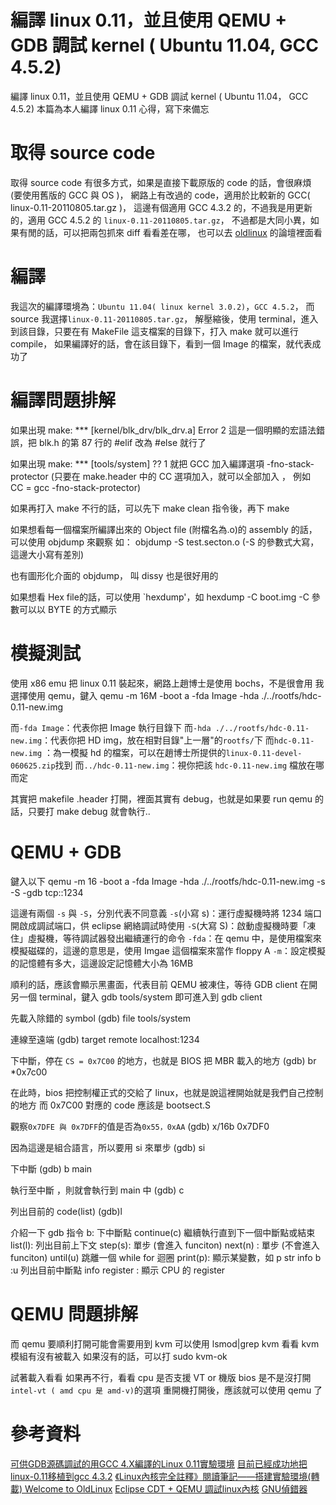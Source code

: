 # 編譯 linux 0.11，並且使用 QEMU + GDB 調試 kernel ( Ubuntu 11.04, GCC 4.5.2)



編譯 linux 0.11，並且使用 QEMU + GDB 調試 kernel ( Ubuntu 11.04， GCC 4.5.2)
本篇為本人編譯 linux 0.11 心得，寫下來備忘

<!--more-->

取得 source code
=====================
取得 source code 有很多方式，如果是直接下載原版的 code 的話，會很麻煩 (要使用舊版的 GCC 與 OS )，
網路上有改過的 code，適用於比較新的 GCC( linux-0.11-20110805.tar.gz )，
這邊有個適用 GCC 4.3.2 的，不過我是用更新的，適用 GCC 4.5.2 的 `linux-0.11-20110805.tar.gz`，
不過都是大同小異，如果有閒的話，可以把兩包抓來 diff 看看差在哪，
也可以去 [oldlinux](http://www.oldlinux.org/) 的論壇裡面看

編譯
=====================
我這次的編譯環境為：`Ubuntu 11.04( linux kernel 3.0.2)`，`GCC 4.5.2`，
而 source 我選擇`linux-0.11-20110805.tar.gz`，
解壓縮後，使用 terminal，進入到該目錄，只要在有 MakeFile 這支檔案的目錄下，打入 make 就可以進行 compile，
如果編譯好的話，會在該目錄下，看到一個 Image 的檔案，就代表成功了

編譯問題排解
=====================
如果出現
	make: *** [kernel/blk_drv/blk_drv.a] Error 2
這是一個明顯的宏語法錯誤，把 blk.h 的第 87 行的 #elif 改為 #else 就行了

如果出現
	make: *** [tools/system] ?? 1
就把 GCC 加入編譯選項
	-fno-stack-protector
(只要在 make.header 中的 CC 選項加入，就可以全部加入 ， 例如
	CC = gcc -fno-stack-protector)

如果再打入 make 不行的話，可以先下 make clean 指令後，再下 make

如果想看每一個檔案所編譯出來的 Object file (附檔名為.o)的 assembly 的話，可以使用 objdump 來觀察
如：
	objdump -S test.secton.o (-S 的參數式大寫，這邊大小寫有差別)

也有圖形化介面的 objdump， 叫 dissy 也是很好用的

如果想看 Hex file的話，可以使用 `hexdump'，如
	hexdump -C boot.img
-C 參數可以以 BYTE 的方式顯示

模擬測試
==============
使用 x86 emu 把 linux 0.11 裝起來，網路上趙博士是使用 bochs，不是很會用
我選擇使用 qemu，鍵入
	qemu -m 16M -boot a -fda Image -hda ./../rootfs/hdc-0.11-new.img

而`-fda Image`：代表你把 Image 執行目錄下
而`-hda ./../rootfs/hdc-0.11-new.img`：代表你把 HD img，放在相對目錄"上一層"的`rootfs/`下
而`hdc-0.11-new.img` ：為一模擬 hd 的檔案，可以在趙博士所提供的`linux-0.11-devel-060625.zip`找到
而`../hdc-0.11-new.img`：視你把該 `hdc-0.11-new.img` 檔放在哪而定

其實把 makefile .header 打開，裡面其實有 debug，也就是如果要 run qemu 的話，只要打 make debug 就會執行..


QEMU + GDB
===================
鍵入以下
	qemu -m 16 -boot a -fda Image -hda ./../rootfs/hdc-0.11-new.img -s -S -gdb tcp::1234

這邊有兩個 `-s` 與 `-S`，分別代表不同意義
`-s`(小寫 s)：運行虛擬機時將 1234 端口開啟成調試端口，供 eclipse 網絡調試時使用
`-S`(大寫 S)：啟動虛擬機時要「凍住」虛擬機，等待調試器發出繼續運行的命令
`-fda`：在 qemu 中，是使用檔案來模擬磁碟的，這邊的意思是，使用 Imgae 這個檔案來當作 floppy A
`-m`：設定模擬的記憶體有多大，這邊設定記憶體大小為 16MB

順利的話，應該會顯示黑畫面，代表目前 QEMU 被凍住，等待 GDB client
在開另一個 terminal，鍵入
	gdb tools/system
即可進入到 gdb client

先載入除錯的 symbol
	(gdb) file tools/system

連線至遠端
	(gdb) target remote localhost:1234

下中斷，停在 `CS = 0x7C00` 的地方，也就是 BIOS 把 MBR 載入的地方
	(gdb)  br *0x7c00

在此時，bios 把控制權正式的交給了 linux，也就是說這裡開始就是我們自己控制的地方
而 0x7C00 對應的 code 應該是 bootsect.S

觀察`0x7DFE 與 0x7DFF`的值是否為`0x55，0xAA`
	(gdb) x/16b 0x7DF0

因為這邊是組合語言，所以要用 si 來單步
	(gdb) si

下中斷
	(gdb) b main

執行至中斷 ，則就會執行到 main 中
	(gdb) c

列出目前的 code(list)
	(gdb)l

介紹一下 gdb 指令
	b: 下中斷點
	continue(c) 繼續執行直到下一個中斷點或結束
	list(l): 列出目前上下文
	step(s): 單步 (會進入 funciton)
	next(n) : 單步 (不會進入 funciton)
	until(u) 跳離一個 while for 迴圈
	print(p): 顯示某變數，如 p str
	info b :u 列出目前中斷點
	info register : 顯示 CPU 的 register


QEMU 問題排解
========
而 qemu 要順利打開可能會需要用到 kvm
可以使用 lsmod|grep kvm 看看 kvm 模組有沒有被載入
如果沒有的話，可以打
	sudo kvm-ok

試著載入看看
如果再不行，看看 cpu 是否支援 VT or 機版 bios 是不是沒打開 `intel-vt ( amd cpu 是 amd-v)`的選項
重開機打開後，應該就可以使用 qemu 了

參考資料
========
[可供GDB源碼調試的用GCC 4.X編譯的Linux 0.11實驗環境](http://www.oldlinux.org/oldlinux/viewthread.php?tid=13681&extra=page%3D1)
[目前已經成功地把linux-0.11移植到gcc 4.3.2](http://www.oldlinux.org/oldlinux/viewthread.php?tid=11651)
[《Linux內核完全註釋》閱讀筆記——搭建實驗環境(轉載) ](http://blog.csdn.net/unbutun/article/details/6087685)
[Welcome to OldLinux](http://www.oldlinux.org/index_cn.html)
[Eclipse CDT + QEMU 調試linux內核](http://www.cnblogs.com/yangnas/archive/2010/03/18/1688885.htm)
[GNU偵錯器](https://zh.wikipedia.org/wiki/GNU%E4%BE%A6%E9%94%99%E5%99%A8)

